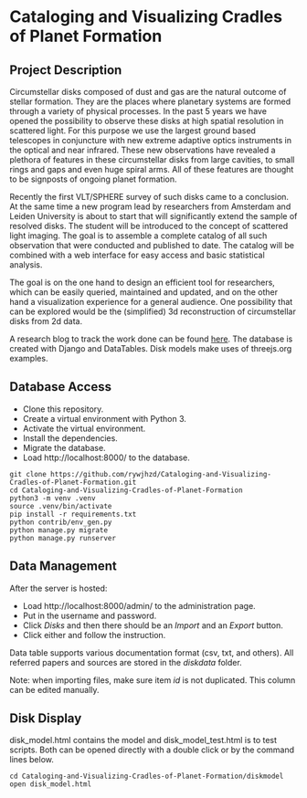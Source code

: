 # Cataloging and Visualizing Cradles of Planet Formation

## Project Description

Circumstellar disks composed of dust and gas are the natural outcome of stellar formation. They are the places where planetary systems are formed through a variety of physical processes.
In the past 5 years we have opened the possibility to observe these disks at high spatial resolution in scattered light. For this purpose we use the largest ground based telescopes in conjuncture with new extreme adaptive optics instruments in the optical and near infrared. These new observations have revealed a plethora of features in these circumstellar disks from large cavities, to small rings and gaps and even huge spiral arms. All of these features are thought to be signposts of ongoing planet formation.

Recently the first VLT/SPHERE survey of such disks came to a conclusion. At the same time a new program lead by researchers from Amsterdam and Leiden University is about to start that will significantly extend the sample of resolved disks. The student will be introduced to the concept of scattered light imaging. The goal is to assemble a complete catalog of all such observation that were conducted and published to date. The catalog will be combined with a web interface for easy access and basic statistical analysis. 

The goal is on the one hand to design an efficient tool for researchers, which can be easily queried, maintained and updated, and on the other hand a visualization experience for a general audience. One possibility that can be explored would be the (simplified) 3d reconstruction of circumstellar disks from 2d data.

A research blog to track the work done can be found [here](https://rywjhzd.github.io/posts/2019/09/cataloging-visualizing-circumstellar-disks). 
The database is created with Django and DataTables. Disk models make uses of threejs.org examples. 

## Database Access

* Clone this repository. 
* Create a virtual environment with Python 3.
* Activate the virtual environment. 
* Install the dependencies.
* Migrate the database.
* Load http://localhost:8000/ to the database. 

```
git clone https://github.com/rywjhzd/Cataloging-and-Visualizing-Cradles-of-Planet-Formation.git
cd Cataloging-and-Visualizing-Cradles-of-Planet-Formation
python3 -m venv .venv
source .venv/bin/activate
pip install -r requirements.txt
python contrib/env_gen.py
python manage.py migrate
python manage.py runserver
```
## Data Management
After the server is hosted: 
* Load http://localhost:8000/admin/ to the administration page. 
* Put in the username and password. 
* Click *Disks* and then there should be an *Import* and an *Export* button.
* Click either and follow the instruction. 

Data table supports various documentation format (csv, txt, and others). All referred papers and sources are stored in the *diskdata* folder. 

Note: when importing files, make sure item *id* is not duplicated. This column can be edited manually.

## Disk Display
disk_model.html contains the model and disk_model_test.html is to test scripts. Both can be opened directly with a double click or by the command lines below.
```
cd Cataloging-and-Visualizing-Cradles-of-Planet-Formation/diskmodel
open disk_model.html
```
